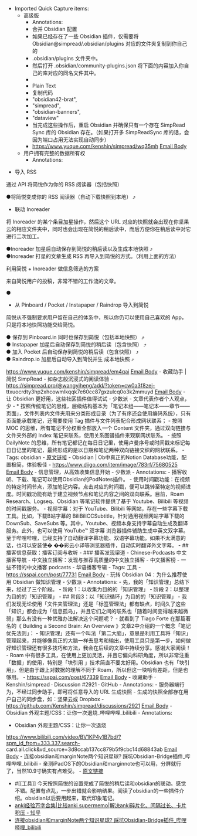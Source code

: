 - Imported Quick Capture items:
    - 高级版
        - Annotations:
        - 合并 Obsidian 配置  
        - 如果已经存在了一些 Obsidian 插件，仅需要将 Obsidian@simpread/.obsidian/plugins 对应的文件夹复制到你自己的
        - .obsidian/plugins 文件夹中。  
        - 然后打开 .obsidian/community-plugins.json 将下面的内容加入你自己的库对应的同名文件其中。  
        - ​
        - Plain Text
        - 复制代码
        - "obsidian42-brat",
        - "simpread",
        - "obsidian-banners",
        - "dataview"
        - 当完成这些操作后，重启 Obsidian 并确保只有一个存在 SimpRead Sync 库的 Obsidian 存在。（如果打开多 SimpReadSync 库的话，会因为端口占用无法实现自动同步）
        - https://www.yuque.com/kenshin/simpread/wq35mh [Email Body](https://files.todoist.com/l3ZmE8Y69GOqTVmR1c0VA0VvX4F_zPRDuYANisRI8htMKxj06k6nMpob5q0U_GLy/by/21878347/as/file.html)
    - 用户拥有完整的数据所有权
        - Annotations:

* 导入 RSS  

通过 API 将简悦作为你的 RSS 阅读器（包括快照）  

●将简悦变成你的 RSS 阅读器（自动下载快照到本地） ⤴️  


* 联动 Inoreader  

将 Inoreader 的某个条目加星操作，然后这个 URL
对应的快照就会出现在你坚果云的相应文件夹中，同时也会出现在简悦的稍后读中，而后方便你在稍后读中对它进行二次加工。  

●Inoreader 加星后自动保存到简悦的稍后读以及生成本地快照 ⤴️  
●Inoreader 打星的文章生成 RSS 再导入到简悦的方式。（利用上面的方法）  


利用简悦 + Inoreader 做信息筛选的方案  

来自简悦用户的投稿，非常不错的工作流的文章。  

●

* 从 Pinboard / Pocket / Instapaper / Raindrop 导入到简悦  

简悦从不强制要求用户留在自己的体系中，所以你仍可以使用自己喜欢的 App，只是将本地快照功能交给简悦。  

● 保存到 Pinboard.in 同时也保存到简悦（包括本地快照） ⤴️  
● Instapaper 加星后自动保存到简悦的稍后读（包含快照） ⤴️  
● 加入 Pocket 后自动保存到简悦的稍后读（包含快照） ⤴️  
● Raindrop.io 加星后自动导入到简悦并生 成本地快照 ⤴️  




https://www.yuque.com/kenshin/simpread/em4qai [Email Body](https://files.todoist.com/lU58_FfUY6gJGUmFgk7_3CihrZT86OrM5EgTLJraMLEKFjklKG5s6M7f8JJ9u1VZ/by/21878347/as/file.html)
    - 收藏助手 | 简悦 SimpRead - 如杂志般沉浸式的阅读体验
        - https://simpread.pro/@wangyiheng/add/?token=cw0a3f8zej-
ttxuocrdty3hp2xhcowmlkqqk7e60cc87gxzulcq0o3k2mmuyd [Email Body](https://files.todoist.com/DeoFjuMBJH35w2yMtgt9VipubuJoxHt8EU5NSoYRwdF2EkdcH99GB75TgxVduC9s/by/21878347/as/file.html)
    - 让 Obsidian 更好用，这些社区插件值得试试 - 少数派
        - 文章代表作者个人观点，少
        - * 按照传统笔记的思维，层级结构基本为「笔记本组——笔记本——章节——页面」，文件列表内文件夹用来分类形成目录（为了有序还会使用编码系统），只有页面能承载笔记，还需要使用 Tag 插件与文件列表配合形成网状联系；
        - 按照 MOC 的思维，所有笔记不分权重全部放入一个 Content 文件夹，通过双向链接与文件夹外部的 Index 笔记来联系，使用关系图谱插件来观察网状联系。
        - 按照 DailyNote 的思维，所有笔记都记在每日日记里，使用卢曼序号或时间戳来标记每日日记里的笔记，最终形成的是以日期和笔记两种双向链接交织的网状联系。
        - Tags: obsidian
        - [原文链接](https://sspai.com/post/66094)
    - Obsidian | Ob中真正的Notion Database功能，配置极简，体验极佳
        - https://www.diigo.com/item/image/783rf/75680525 [Email Body](https://files.todoist.com/KHERd-5i_bJNmLzpOzlQ2JJSKAYx2bYTUot1-0qIFlm1aRUxvNGNMs-LP78oBXqQ/by/21878347/as/file.html)
    - 信息管理，从高效收集信息开始 - 少数派
        - Annotations:
        - 播客收听、下载、笔记可以使用Obsidian的PodNotes插件。
        - 使用时间戳功能：在视频的特定时间节点，添加笔记内容。点击对应的时间戳，便可以跳转至特定的视频进度。时间戳功能有助于建立视频节点和笔记内容之间的双向联系。目前，Roam Research、Logseq、Obsidian 等笔记软件提供了基于 Youtube、Bilibili 等视频的时间戳服务。
        - 视频字幕：对于 YouTube、Bilibili 等网站，存在一些字幕下载工具。比如，下载B站字幕的 BiliBiliCCSubtitle，针对通用视频网站字幕下载的 DownSub、SaveSubs 等。其中，Youtube、视频本身支持字幕自动生成及翻译服务。此外，也可以使用 YouTube™ 双字幕 浏览器插件辅助生成中英文双字幕。至于哔哩哔哩，已经支持了自动翻译字幕功能、双语字幕功能。如果不太满意的话，也可以安装使� ��彩云小译等浏览器插件，自动实时翻译外文字幕。
        - ## 播客信息获取：播客订阅与收听
        - ### 播客发现渠道
        - Chinese-Podcasts 中文播客导航
        - 中文独立播客：发现与推荐高质量的中文独立播客
        - 中文播客榜
        - 一些不错的中文播客 podcasts
        - 华语播客专辑
        - Tags: 工具
        - https://sspai.com/post/77731 [Email Body](https://files.todoist.com/rI28hIRU8sYXKIxjqugusbXnY254kdH0TWrWkS-xETfbncuIWT5LJNMedIGPXHCC/by/21878347/as/file.html)
    - 玩转 Obsidian 04：为什么推荐使用 Obsidian 做知识管理 - 少数派
        - Annotations:
        - 先，我的「知识管理」总结下来，经过了三个阶段。
        - 阶段 1：以收集为目的的「知识管理」
        - 阶段 2：以整理为目的的「知识管理」
        - ## 阶段3：以「知识循环」为目的的「知识管理」
        - 我们发现无论使用「文件夹管理法」还是「标签管理法」都有缺点，时间久了这些「知识」都会成为「信息孤岛」，并且它们之间的联系也「随着时间变得越来越微弱」那么有没有一种优雅办法解决这个问题呢？
        - 就看到了 Tiago Forte 在那篇著名的《 Building a Second Brain: An Overview 》文章2中介绍的一个概念「笔记优先法则」：
        - 知识管理」还有一个叫法「第二大脑」，意思是利用工具将「知识」管理起来，并能够像真正的大脑一样去思考和输出，使用工具只是第一步，如何做好知识管理还有很多技巧和方法，我会在后续的文章中持续分享。感谢大家阅读！
        - Roam 中有很多工具，在使用上更加灵活，并且它偏向科研角度，所以非常注重「数据」的使用，特别是「块引用 」技术简直不要太好用。Obsidian 也有「块引用」，但是由于跟上对数据的理解不同于 Roam，所以但这一块哈有差距，但是也够用。
        - https://sspai.com/post/67339 [Email Body](https://files.todoist.com/jxbBO8y0vRTyaqjhP8ijD37ijk_TK4q1ugXs8l-fgxMaNmYFDB6SKV-4P_CBv0Nu/by/21878347/as/file.html)
    - 收藏助手 · Kenshin/simpread · Discussion #2921 · GitHub
        - Annotations:
        - 服务器端行为，不经过同步助手，即可将任意导入的 URL 生成快照
        - 生成的快照全部存在用户自己的同步盘，如：坚果云或 Dropbox
        - https://github.com/Kenshin/simpread/discussions/2921 [Email Body](https://files.todoist.com/UGhE565QAkuwyBigC8Sx1lMVsN3vVQf7rQfOYhEPIyFfya3yBAB8nKrQGOjRc0Kw/by/21878347/as/file.html)
    - Obsidian 外观主题/CSS：让你一次退烧_哔哩哔哩_bilibili
        - Annotations:

* Obsidian 外观主题/CSS：让你一次退烧



https://www.bilibili.com/video/BV1KP4y1B7bd/?spm_id_from=333.337.search-
card.all.click&vd_source=3d8ccab137cc879b5f9cbc14d68843ab [Email Body](https://files.todoist.com/5ZQ5nue0UcwMvs4X-_p0DX8uKQzzZ5DtOjYrNuH8uLBPUPdIB69F9hVwHn5J6oC4/by/21878347/as/file.html)
    - 连接obsidian和marginNote两个知识星球? 踩坑Obsidian-Bridge插件_哔哩哔哩_bilibili
        - 亲测iPadOS下的Obsidian和marginnote也可以用，分屏就行了，当然10.9寸确实有点难受。
        - [原文链接](https://www.bilibili.com/video/BV1W3411376v/?spm_id_from=333.337.search-card.all.click&vd_source=3d8ccab137cc879b5f9cbc14d68843ab)
- #[[工具]] 今天按照简悦的设置完成了简悦的稍后读和obsidian的联动。感觉不错。配置有点乱，一步出错就会影响结果。阅读了obsidian的一些插件介绍。obsidian以后要用起来，取代印象笔记。
- [anki经验万字合集|比较anki supermemo|解决anki碎片化、间隔过长、卡片积压 - 知乎](https://zhuanlan.zhihu.com/p/270135184)
- [连接obsidian和marginNote两个知识星球? 踩坑Obsidian-Bridge插件_哔哩哔哩_bilibili](https://www.bilibili.com/video/BV1W3411376v/?spm_id_from=333.337.search-card.all.click&vd_source=3d8ccab137cc879b5f9cbc14d68843ab)

